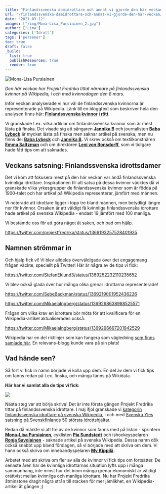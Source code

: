 ```yaml
---
title: "Finlandssvenska damidrottare och annat vi gjorde den här veckan"
url: "/finlandssvenska-damidrottare-och-annat-vi-gjorde-den-har-veckan/"
date: "2021-03-12"
images: ["/img/Mona-Lisa_Pursiainen_2.jpg"]
author: ['Lina']
categories: ['Idrott']
tags: ['personer']
toc: true
draft: false
_build:
  list: true
  publishResources: true
  render: true
---
```


![Mona-Lisa Pursiainen](/img/Mona-Lisa_Pursiainen_2.jpg)


_Den här veckan har Projekt Fredrika tittat närmare på finlandssvenska kvinnor på Wikipedia, i och med kvinnodagen den 8 mars._

Inför veckan analyserade vi hur väl de finlandssvenska kvinnorna är representerade på Wikipedia. Länk till en bloggtext som beskriver hela den analysen finns här: [**Finlandssvenska kvinnor i rött**](https://projektfredrika.fi/finlandssvenska-kvinnor/).

Vi granskade t.ex. vilka artiklar om finlandssvenska kvinnor som är mest lästa på finska. Det visade sig att sångaren [**Jannika B**](https://fi.wikipedia.org/wiki/Jannika_B) och journalisten [**Baba Lybeck**](https://fi.wikipedia.org/wiki/Baba_Lybeck) är mycket lästa på finska men saknar artikel på svenska, men nu finns de: [**Baba Lybeck**](https://sv.wikipedia.org/wiki/Baba_Lybeck) och **[Jannika B](https://sv.wikipedia.org/wiki/Jannika_B).** Vi skrev också om textilkonstnären [**Emma Saltzman**](https://sv.wikipedia.org/wiki/Emma_Saltzman) och om direktören **[Leni von Bonsdorff](https://sv.wikipedia.org/wiki/Leni_von_Bonsdorff),** som vi tidigare hade fått tips om att saknades.

## Veckans satsning: Finlandssvenska idrottsdamer

Det vi kom att fokusera mest på den här veckan var ändå finlandssvenska kvinnliga idrottare. Inspirationen till att satsa på dessa kvinnor väcktes då vi granskade vilka yrkesgrupper de finlandssvenska kvinnor som är födda på 1900-talet och har artikel på Wikipedia representerar, jämfört med männen.

Vi noterade att idrottare ligger i topp tre bland männen, men betydligt längre ner för kvinnor. Orsaken är att väldigt få kvinnliga finlandssvenska idrottare hade artikel på svenska Wikipedia - endast 19 jämfört med 100 manliga.

Vi bestämde oss för att göra något åt saken, och bad om hjälp.

https://twitter.com/projektfredrika/status/1369193257528401935

## Namnen strömmar in

Och hjälp fick vi! Vi blev alldeles överväldigade över det engagemang frågan väckte, speciellt på Twitter! Här är några av de tips vi fick:

https://twitter.com/StefanEklund3/status/1369252232110235652

Vi blev också glada över hur många olika grenar idrottarna representerade!

https://twitter.com/SebeBackman/status/1369219001952436226

https://twitter.com/MikaelaIngberg/status/1369298638988525571

Frågan om vilka krav en idrottare bör möta för att kvalificera för en Wikipedia-artikel aktualiserades också.

https://twitter.com/MikaelaIngberg/status/1369296697201942529

Wikipedia har en del riktlinjer som kan fungera som vägledning [som finns samlade här](https://sv.wikipedia.org/wiki/Wikipedia:Att_skriva_om_sport#Personer). En relevans-blogg kunde vara på sin plats!

## Vad hände sen?

Så fort vi fick in namn började vi kolla upp dem. En del av dem vi fick tips om fanns redan på t.ex. finska, och många fanns på Wikidata.

**Här har vi samlat alla de tips vi fick:**

![](/img/2021/03/Untitled-10-1024x1024.jpg)

Nästa steg var att börja skriva! Det är inte första gången Projekt Fredrika tittar på finlandssvenska idrottare. I maj ifjol granskade vi [kategorin finlandssvenska idrottare på svenska Wikipedia](https://projektfredrika.fi/idrottare/), i och med [Svenska Yles satsning på Svenskfinlands 50 största idrottshjältar](https://svenska.yle.fi/artikel/2020/04/20/rankning-svenskfinlands-50-storsta-idrottshjaltar-genom-tiderna).

Redan då märkte vi att tre av de kvinnor som fanns med på listan - sprintern [**Mona-Lisa Pursiainen**](https://sv.wikipedia.org/wiki/Mona-Lisa_Pursiainen), cyklisten [**Pia Sundstedt**](https://sv.wikipedia.org/wiki/Pia_Sundstedt) och ishockeyspelaren **[Ronja Savolainen](https://sv.wikipedia.org/wiki/Ronja_Savolainen)** - saknade artikel på svenska Wikipedia. Dessa namn dök också snabbt upp bland förslagen, så vi började med att skriva om dem. Vi hann också skriva om innebandyspelaren [**My Kippilä**](https://sv.wikipedia.org/wiki/My_Kippil%C3%A4).

Arbetet med att skriva om fler av alla de kvinnor vi fick tips om fortsätter. De senaste åren har de kvinnliga idrottarnas situation lyfts upp i många sammanhang, inte minst hur det inom många grenar ekonomiskt är väldigt orättvist mellan kvinnliga och manliga idrottare. Nu har Projekt Fredrika åtminstone dragit några strån till stacken för mer jämlikhet, en Wikipedia-artikel åt gången ;)
